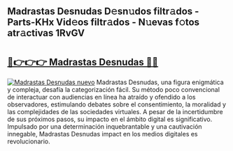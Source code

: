 ## Madrastas Desnudas D𝚎sn𝚞dos filtr𝚊dos - Parts-KHx Vid𝚎os filtr𝚊dos - N𝚞evas f𝚘tos atr𝚊ctivas 1RvGV

# <h2><a href="http://mb94ykj.tromn.icu/?c=Madrastas+Desnudas">🔗👉👉👉 Madrastas Desnudas 🔗🔗</a></h2>

[![Madrastas Desnudas nuevo](https://i.imgur.com/pEAQMta.gif)](http://mb94ykj.tromn.icu/?c=Madrastas+Desnudas)
Madrastas Desnudas, una figura enigmática y compleja, desafía la categorización fácil. Su método poco convencional de interactuar con audiencias en línea ha atraído y ofendido a los observadores, estimulando debates sobre el consentimiento, la moralidad y las complejidades de las sociedades virtuales. A pesar de la incertidumbre de sus próximos pasos, su impacto en el ámbito digital es significativo. Impulsado por una determinación inquebrantable y una cautivación innegable, Madrastas Desnudas impact en los medios digitales es revolucionario.
